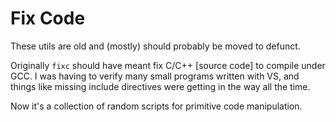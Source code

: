 Fix Code
========

These utils are old and (mostly) should probably be moved to defunct.

Originally `fixc` should have meant fix C/C++ [source code] to compile under GCC.
I was having to verify many small programs written with VS, and things like missing
include directives were getting in the way all the time.

Now it's a collection of random scripts for primitive code manipulation.

